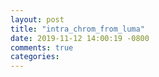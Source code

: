 ```yaml
---
layout: post
title: "intra_chrom_from_luma"
date: 2019-11-12 14:00:19 -0800
comments: true
categories: 
---
```

